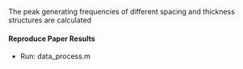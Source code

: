 The peak generating frequencies of different spacing and thickness structures are calculated

#### Reproduce Paper Results
- Run: data_process.m
